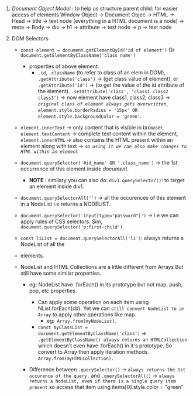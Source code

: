 1. *Document Object Model :* to help us structure parent child: for easier access of elements
    Window Object 
        -> Document Objec
            -> HTML
                -> Head
                    -> title
                        -> text node (everything in a HTML document is a node)
                    -> meta
                -> Body
                    -> div
                        -> h1
                            -> attribute
                            -> text node
                        -> p
                            -> text node

2. DOM Selectors
    - `const element = document.getElementById('id of element')`
        Or `document.getElementByClassName('class name')`
        - properties of above element: 
            - `.id`, `.className` (to refer to class of an elem in DOM), `.getAttribute('class')` -> (get class value of element), or `.getAttribute('id')` -> (to get the value of the id attribute of the element). `.setAttribute('class', 'class1 class2 class3')` -> now element have class1, class2, class3 -> *`original class of element always gets overwritten`*, `element.style.borderRadius = '15px' OR element.style.backgroundColor = 'green'`.
    
    - `element.innerText` -> only content that is visible in browser,` element.textContent` -> complete text content within the element,` element.innerHTML` -> also contains the HTML present within an element along with text -> *`so using it we can also make changes to HTML within an element`*

    - `document.querySelector('#id_name' OR '.class_name')` -> the 1st occurrence of this element inside *document*.
        - **NOTE** : similary you can also do: `div1.querySelector()`: to target an element inside div1.

    - `document.querySelectorAll('')` -> all the occurences of this element in a NodeList i.e returns a NODELIST.

    - `document.querySelector('input[type="password"]')` -> i.e we can apply rules of CSS selectors. Sim, `document.querySelector('p:first-child')`

    - `const liList = document.querySelectorAll('li')`: always returns a NodeList of all the <li> elements. 

    - NodeList and HTML Collections are a little different from Arrays But still have some similar properties.
        - eg: NodeList have .forEach() in its prototype but not map, push, pop, etc properties.
            - Can apply some operation on each item using NList.forEach(cb). Yet we can `still convert NodeList to an Array` to apply other operations like map.
                - eg:` Array.from(myNodeList)`.
            - `const myClassList = document.getElementByClassName('class')` => `.getElementByClassName() always returns an HTMLCollection` which doesn't even have .forEach() in it's prototype. So convert to Array then apply iteration methods. `Array.from(myHTMLCollection).`

        - Difference between `.querySelector()` -> `always returns the 1st occurence of the query.` and `.querySelectorAll()` -> `always returns a NodeList, even if there is a single query item present` so access that item using items[0].style.color = "green"